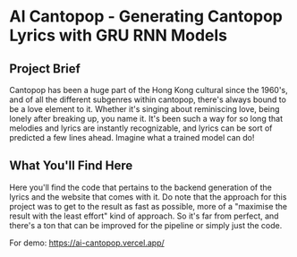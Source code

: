 # AI Cantopop - Generating Cantopop Lyrics with GRU RNN Models


## Project Brief

Cantopop has been a huge part of the Hong Kong cultural since the 1960's, and of all the different subgenres within cantopop, there's always bound to be a love element to it. Whether it's singing about reminiscing love, being lonely after breaking up, you name it. It's been such a way for so long that melodies and lyrics are instantly recognizable, and lyrics can be sort of predicted a few lines ahead. Imagine what a trained model can do!


## What You'll Find Here

Here you'll find the code that pertains to the backend generation of the lyrics and the website that comes with it. Do note that the approach for this project was to get to the result as fast as possible, more of a "maximise the result with the least effort" kind of approach. So it's far from perfect, and there's a ton that can be improved for the pipeline or simply just the code.

For demo: https://ai-cantopop.vercel.app/
